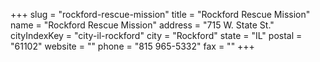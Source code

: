 +++
slug = "rockford-rescue-mission"
title = "Rockford Rescue Mission"
name = "Rockford Rescue Mission"
address = "715 W. State St."
cityIndexKey = "city-il-rockford"
city = "Rockford"
state = "IL"
postal = "61102"
website = ""
phone = "815 965-5332"
fax = ""
+++
